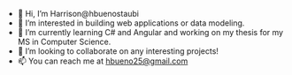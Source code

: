 - 👋 Hi, I’m Harrison@hbuenostaubi
- 👀 I’m interested in building web applications or data modeling. 
- 🌱 I’m currently learning C# and Angular and working on my thesis for my MS in Computer Science.  
- 💞️ I’m looking to collaborate on any interesting projects!
- 📫 You can reach me at hbueno25@gmail.com

<!---
hbuenostaubi/hbuenostaubi is a ✨ special ✨ repository because its `README.md` (this file) appears on your GitHub profile.
You can click the Preview link to take a look at your changes.
--->
